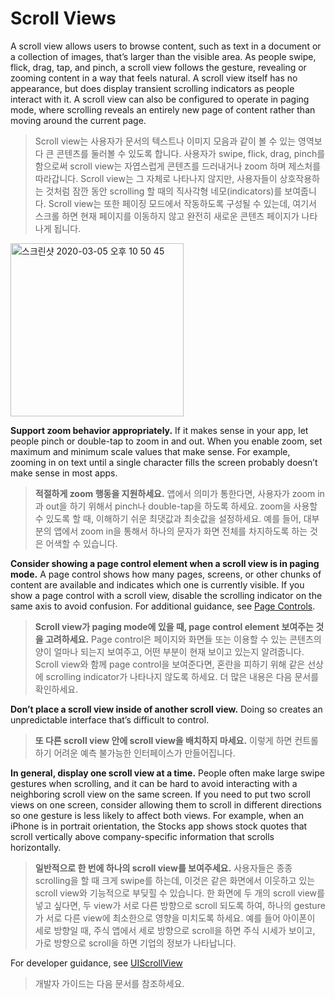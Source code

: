 # Scroll Views

A scroll view allows users to browse content, such as text in a document or a collection of images, that’s larger than the visible area. As people swipe, flick, drag, tap, and pinch, a scroll view follows the gesture, revealing or zooming content in a way that feels natural. A scroll view itself has no appearance, but does display transient scrolling indicators as people interact with it. A scroll view can also be configured to operate in paging mode, where scrolling reveals an entirely new page of content rather than moving around the current page.

> Scroll view는 사용자가 문서의 텍스트나 이미지 모음과 같이 볼 수 있는 영역보다 큰 콘텐츠를 둘러볼 수 있도록 합니다. 사용자가 swipe, flick, drag, pinch를 함으로써 scroll view는 자엽스럽게 콘텐츠를 드러내거나 zoom 하며 제스처를 따라갑니다. Scroll view는 그 자체로 나타나지 않지만, 사용자들이 상호작용하는 것처럼 잠깐 동안 scrolling 할 때의 직사각형 네모(indicators)를 보여줍니다.  Scroll view는 또한 페이징 모드에서 작동하도록 구성될 수 있는데, 여기서 스크롤 하면 현재 페이지를 이동하지 않고 완전히 새로운 콘텐츠 페이지가 나타나게 됩니다.

<img width="277" alt="스크린샷 2020-03-05 오후 10 50 45" src="https://user-images.githubusercontent.com/40762111/75987771-d33a3700-5f33-11ea-8749-bebba7e6eb55.png">

**Support zoom behavior appropriately.** If it makes sense in your app, let people pinch or double-tap to zoom in and out. When you enable zoom, set maximum and minimum scale values that make sense. For example, zooming in on text until a single character fills the screen probably doesn’t make sense in most apps.

> **적절하게 zoom 행동을 지원하세요.** 앱에서 의미가 통한다면, 사용자가 zoom in과 out을 하기 위해서 pinch나 double-tap을 하도록 하세요. zoom을 사용할 수 있도록 할 때, 이해하기 쉬운 최댓값과 최솟값을 설정하세요. 예를 들어, 대부분의 앱에서 zoom in을 통해서 하나의 문자가 화면 전체를 차지하도록 하는 것은 어색할 수 있습니다. 



**Consider showing a page control element when a scroll view is in paging mode.** A page control shows how many pages, screens, or other chunks of content are available and indicates which one is currently visible. If you show a page control with a scroll view, disable the scrolling indicator on the same axis to avoid confusion. For additional guidance, see [Page Controls](https://developer.apple.com/design/human-interface-guidelines/ios/controls/page-controls/).

> **Scroll view가 paging mode에 있을 때, page control element 보여주는 것을 고려하세요.** Page control은 페이지와 화면들 또는 이용할 수 있는 콘텐츠의 양이 얼마나 되는지 보여주고, 어떤 부분이 현재 보이고 있는지 알려줍니다. Scroll view와 함께 page control을 보여준다면, 혼란을 피하기 위해 같은 선상에 scrolling indicator가 나타나지 않도록 하세요. 더 많은 내용은 다음 문서를 확인하세요.



**Don’t place a scroll view inside of another scroll view.** Doing so creates an unpredictable interface 
that’s difficult to control.

> **또 다른 scroll view 안에 scroll view을 배치하지 마세요.** 이렇게 하면 컨트롤하기 어려운 예측 불가능한 인터페이스가 만들어집니다.



**In general, display one scroll view at a time.** People often make large swipe gestures when scrolling, and it can be hard to avoid interacting with a neighboring scroll view on the same screen. If you need to put two scroll views on one screen, consider allowing them to scroll in different directions so one gesture is less likely to affect both views. For example, when an iPhone is in portrait orientation, the Stocks app shows stock quotes that scroll vertically above company-specific information that scrolls horizontally.

> **일반적으로 한 번에 하나의 scroll view를 보여주세요.** 사용자들은 종종 scrolling을 할 때 크게 swipe를 하는데, 이것은 같은 화면에서 이웃하고 있는 scroll view와 기능적으로 부딪힐 수 있습니다. 한 화면에 두 개의 scroll view를 넣고 싶다면, 두 view가 서로 다른 방향으로 scroll 되도록 하여, 하나의 gesture가 서로 다른 view에 최소한으로 영향을 미치도록 하세요. 예를 들어 아이폰이 세로 방향일 때, 주식 앱에서 세로 방향으로 scroll을 하면 주식 시세가 보이고, 가로 방향으로 scroll을 하면 기업의 정보가 나타납니다.



For developer guidance, see [UIScrollView](https://developer.apple.com/documentation/uikit/uiscrollview)

> 개발자 가이드는 다음 문서를 참조하세요.